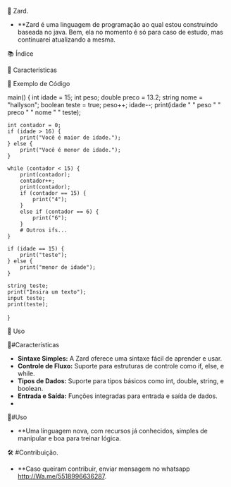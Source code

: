 🚀 Zard.

- **Zard é uma linguagem de programação ao qual estou construindo baseada no java. Bem, ela no momento é só para caso de estudo, mas continuarei atualizando a mesma.


📚 Índice

🌟 Características

📝 Exemplo de Código

main() {
    int idade = 15;
    int peso;
    double preco = 13.2;
    string nome = "hallyson";
    boolean teste = true;
    peso++;
    idade--;
    print(idade " " peso " " preco " " nome " " teste);

    int contador = 0;
    if (idade > 16) {
        print("Você é maior de idade.");
    } else {
        print("Você é menor de idade.");
    }

    while (contador < 15) {
        print(contador);
        contador++;
        print(contador);
        if (contador == 15) {
            print("4");
        }
        else if (contador == 6) {
            print("6");
        }
        # Outros ifs...
    }

    if (idade == 15) {
        print("teste");
    } else {
        print("menor de idade");
    }

    string teste;
    print("Insira um texto");
    input teste;
    print(teste);
}

🔧 Uso

🌟#Características

- **Sintaxe Simples:** A Zard oferece uma sintaxe fácil de aprender e usar.
- **Controle de Fluxo:** Suporte para estruturas de controle como if, else, e while.
- **Tipos de Dados:** Suporte para tipos básicos como int, double, string, e boolean.
- **Entrada e Saída:** Funções integradas para entrada e saída de dados.
- 
🔧#Uso

-  **Uma línguagem nova, com recursos já conhecidos, simples de manipular e boa para treinar lógica.

🛠️ #Contribuição.

- **Caso queiram contribuir, enviar mensagem no whatsapp http://Wa.me/5518996636287.

